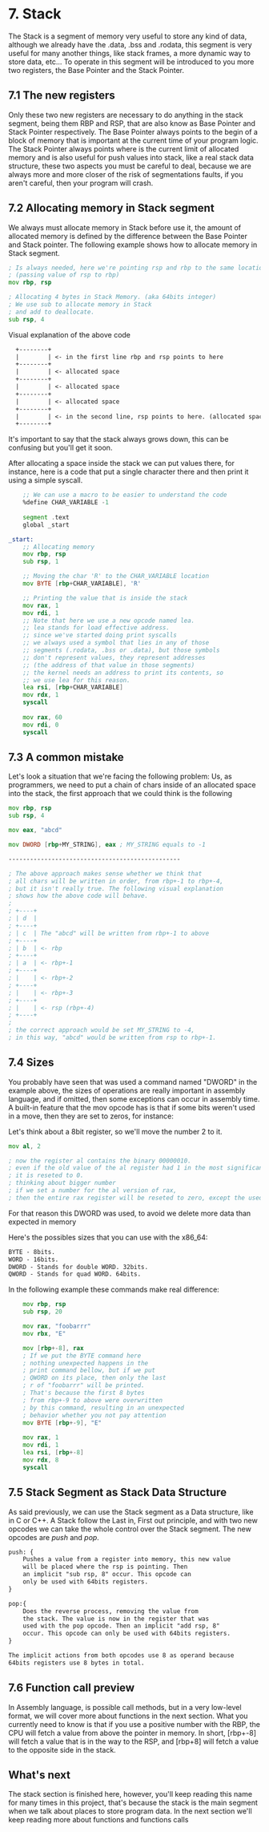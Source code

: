 # 7. Stack
The Stack is a segment of memory very useful to store any kind of data, although we already have the .data, .bss and .rodata, this segment is very useful for many another things, like stack frames, a more dynamic way to store data, etc... To operate in this segment will be introduced to you more two registers, the Base Pointer and the Stack Pointer.

## 7.1 The new registers
Only these two new registers are necessary to do anything in the stack segment, being them RBP and RSP, that are also know as Base Pointer and Stack Pointer respectively. The Base Pointer always points to the begin of a block of memory that is important at the current time of your program logic. The Stack Pointer always points where is the current limit of allocated memory and is also useful for push values into stack, like a real stack data structure, these two aspects you must be careful to deal, because we are always more and more closer of the risk of segmentations faults, if you aren't careful, then your program will crash.


## 7.2 Allocating memory in Stack segment
We always must allocate memory in Stack before use it, the amount of allocated memory is defined by the difference between the Base Pointer and Stack pointer. The following example shows how to allocate memory in Stack segment.

```asm
; Is always needed, here we're pointing rsp and rbp to the same location.
; (passing value of rsp to rbp)
mov rbp, rsp

; Allocating 4 bytes in Stack Memory. (aka 64bits integer)
; We use sub to allocate memory in Stack
; and add to deallocate.
sub rsp, 4
```

Visual explanation of the above code
```txt
  +--------+
  |        | <- in the first line rbp and rsp points to here
  +--------+
  |        | <- allocated space
  +--------+
  |        | <- allocated space
  +--------+
  |        | <- allocated space
  +--------+
  |        | <- in the second line, rsp points to here. (allocated space)
  +--------+
```

It's important to say that the stack always grows down, this can be confusing but you'll get it soon.

After allocating a space inside the stack we can put values there, for instance, here is a code that put a single character there and then print it using a simple syscall.
```asm
	;; We can use a macro to be easier to understand the code
	%define CHAR_VARIABLE -1
	
	segment .text
	global _start

_start:
	;; Allocating memory
	mov rbp, rsp
	sub rsp, 1

	;; Moving the char 'R' to the CHAR_VARIABLE location
	mov BYTE [rbp+CHAR_VARIABLE], 'R'

	;; Printing the value that is inside the stack
	mov rax, 1
	mov rdi, 1
	;; Note that here we use a new opcode named lea.
	;; lea stands for load effective address.
	;; since we've started doing print syscalls
	;; we always used a symbol that lies in any of those
	;; segments (.rodata, .bss or .data), but those symbols
	;; don't represent values, they represent addresses
	;; (the address of that value in those segments)
	;; the kernel needs an address to print its contents, so
	;; we use lea for this reason.
	lea rsi, [rbp+CHAR_VARIABLE]
	mov rdx, 1
	syscall
	
	mov rax, 60
	mov rdi, 0
	syscall


```

## 7.3 A common mistake
Let's look a situation that we're facing the following problem: Us, as programmers, we need to put a chain of chars inside of an allocated space into the stack, the first approach that we could think is the following

```asm
mov rbp, rsp
sub rsp, 4

mov eax, "abcd"

mov DWORD [rbp+MY_STRING], eax ; MY_STRING equals to -1

------------------------------------------------

; The above approach makes sense whether we think that 
; all chars will be written in order, from rbp+-1 to rbp+-4,
; but it isn't really true. The following visual explanation
; shows how the above code will behave.
;
; +----+
; | d  |
; +----+
; | c  | The "abcd" will be written from rbp+-1 to above
; +----+
; | b  | <- rbp
; +----+
; | a  | <- rbp+-1
; +----+
; |    | <- rbp+-2
; +----+
; |    | <- rbp+-3
; +----+
; |    | <- rsp (rbp+-4)
; +----+
;
; the correct approach would be set MY_STRING to -4,
; in this way, "abcd" would be written from rsp to rbp+-1.
```

## 7.4 Sizes
You probably have seen that was used a command named "DWORD" in the example above, the sizes of operations are really important in assembly language, and if omitted, then some exceptions can occur in assembly time. A built-in feature that the mov opcode has is that if some bits weren't used in a move, then they are set to zeros, for instance:

Let's think about a 8bit register, so we'll move the number 2 to it.

```asm
mov al, 2

; now the register al contains the binary 00000010.
; even if the old value of the al register had 1 in the most significant bit,
; it is reseted to 0.
; thinking about bigger number
; if we set a number for the al version of rax,
; then the entire rax register will be reseted to zero, except the used bits.
```

For that reason this DWORD was used, to avoid we delete more data than expected in memory

Here's the possibles sizes that you can use with the x86_64:
```txt
BYTE - 8bits.
WORD - 16bits.
DWORD - Stands for double WORD. 32bits.
QWORD - Stands for quad WORD. 64bits.
```

In the following example these commands make real difference:

```asm
	mov rbp, rsp
	sub rsp, 20

	mov rax, "foobarrr"
	mov rbx, "E"

	mov [rbp+-8], rax
	; If we put the BYTE command here
	; nothing unexpected happens in the
	; print command bellow, but if we put
	; QWORD on its place, then only the last
	; r of "foobarrr" will be printed.
	; That's because the first 8 bytes
	; from rbp+-9 to above were overwritten
	; by this command, resulting in an unexpected
	; behavior whether you not pay attention
	mov BYTE [rbp+-9], "E"
	
	mov rax, 1
	mov rdi, 1
	lea rsi, [rbp+-8]
	mov rdx, 8
	syscall
```

## 7.5 Stack Segment as Stack Data Structure
As said previously, we can use the Stack segment as a Data structure, like in C or C++. A Stack follow the Last in, First out principle, and with two new opcodes we can take the whole control over the Stack segment. The new opcodes are *push* and *pop*.

```txt
push: {
	Pushes a value from a register into memory, this new value
	will be placed where the rsp is pointing. Then
	an implicit "sub rsp, 8" occur. This opcode can
	only be used with 64bits registers.
}

pop:{
	Does the reverse process, removing the value from
	the stack. The value is now in the register that was
	used with the pop opcode. Then an implicit "add rsp, 8"
	occur. This opcode can only be used with 64bits registers.
}

The implicit actions from both opcodes use 8 as operand because
64bits registers use 8 bytes in total.
```

## 7.6 Function call preview
In Assembly language, is possible call methods, but in a very low-level format, we will cover more about functions in the next section. What you currently need to know is that if you use a positive number with the RBP, the CPU will fetch a value from above the pointer in memory. In short, [rbp+-8] will fetch a value that is in the way to the RSP, and [rbp+8] will fetch a value to the opposite side in the stack.

## What's next
The stack section is finished here, however, you'll keep reading this name for many times in this project, that's because the stack is the main segment when we talk about places to store program data. In the next section we'll keep reading more about functions and functions calls
